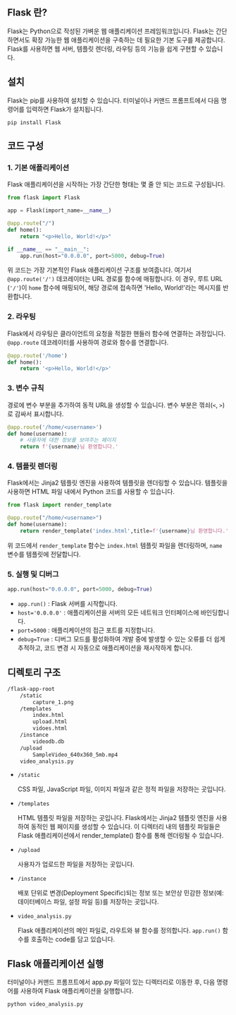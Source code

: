 ## Flask 란?
Flask는 Python으로 작성된 가벼운 웹 애플리케이션 프레임워크입니다. Flask는 간단하면서도 확장 가능한 웹 애플리케이션을 구축하는 데 필요한 기본 도구를 제공합니다. Flask를 사용하면 웹 서버, 템플릿 렌더링, 라우팅 등의 기능을 쉽게 구현할 수 있습니다.

## 설치
Flask는 pip를 사용하여 설치할 수 있습니다. 터미널이나 커맨드 프롬프트에서 다음 명령어를 입력하면 Flask가 설치됩니다.
```
pip install Flask
```

## 코드 구성
### 1. 기본 애플리케이션
Flask 애플리케이션을 시작하는 가장 간단한 형태는 몇 줄 안 되는 코드로 구성됩니다.

```python
from flask import Flask

app = Flask(import_name=__name__)

@app.route("/")
def home():
    return "<p>Hello, World!</p>"

if __name__ == "__main__":
    app.run(host="0.0.0.0", port=5000, debug=True)
```
위 코드는 가장 기본적인 Flask 애플리케이션 구조를 보여줍니다. 여기서 `@app.route('/')` 데코레이터는 URL 경로를 함수에 매핑합니다. 이 경우, 루트 URL (`'/'`)이 `home` 함수에 매핑되어, 해당 경로에 접속하면 'Hello, World!'라는 메시지를 반환합니다.

### 2. 라우팅
Flask에서 라우팅은 클라이언트의 요청을 적절한 핸들러 함수에 연결하는 과정입니다. `@app.route` 데코레이터를 사용하여 경로와 함수를 연결합니다.

```python
@app.route('/home')
def home():
    return '<p>Hello, World!</p>'
```

### 3. 변수 규칙
경로에 변수 부분을 추가하여 동적 URL을 생성할 수 있습니다. 변수 부분은 꺾쇠(`<`, `>`)로 감싸서 표시합니다.

```python
@app.route('/home/<username>')
def home(username):
    # 사용자에 대한 정보를 보여주는 페이지
    return f'{username}님 환영합니다.'
```

### 4. 템플릿 렌더링
Flask에서는 Jinja2 템플릿 엔진을 사용하여 템플릿을 렌더링할 수 있습니다. 템플릿을 사용하면 HTML 파일 내에서 Python 코드를 사용할 수 있습니다.

```python
from flask import render_template

@app.route("/home/<username>")
def home(username):
    return render_template('index.html',title=f'{username}님 환영합니다.')
```
위 코드에서 `render_template` 함수는 `index.html` 템플릿 파일을 렌더링하며, `name` 변수를 템플릿에 전달합니다.

### 5. 실행 및 디버그
```python
app.run(host="0.0.0.0", port=5000, debug=True)
```
- `app.run()` : Flask 서버를 시작합니다. 
- `host='0.0.0.0'` : 애플리케이션을 서버의 모든 네트워크 인터페이스에 바인딩합니다.
- `port=5000` : 애플리케이션의 접근 포트를 지정합니다.
- `debug=True` : 디버그 모드를 활성화하여 개발 중에 발생할 수 있는 오류를 더 쉽게 추적하고, 코드 변경 시 자동으로 애플리케이션을 재시작하게 합니다.

## 디렉토리 구조
```bash
/flask-app-root
    /static
        capture_1.png
    /templates
        index.html
        upload.html
        vidoes.html
    /instance
        videodb.db
    /upload
        SampleVideo_640x360_5mb.mp4
    video_analysis.py

```
- `/static`

    CSS 파일, JavaScript 파일, 이미지 파일과 같은 정적 파일을 저장하는 곳입니다.
- `/templates`

    HTML 템플릿 파일을 저장하는 곳입니다. Flask에서는 Jinja2 템플릿 엔진을 사용하여 동적인 웹 페이지를 생성할 수 있습니다. 이 디렉터리 내의 템플릿 파일들은 Flask 애플리케이션에서 render_template() 함수를 통해 렌더링될 수 있습니다.
- `/upload`

    사용자가 업로드한 파일을 저장하는 곳입니다.
- `/instance`

    배포 단위로 변경(Deployment Specific)되는 정보 또는 보안상 민감한 정보(예: 데이터베이스 파일, 설정 파일 등)를 저장하는 곳입니다.
- `video_analysis.py`

    Flask 애플리케이션의 메인 파일로, 라우트와 뷰 함수를 정의합니다. `app.run()` 함수를 호출하는 code를 담고 있습니다.

## Flask 애플리케이션 실행
터미널이나 커맨드 프롬프트에서 app.py 파일이 있는 디렉터리로 이동한 후, 다음 명령어를 사용하여 Flask 애플리케이션을 실행합니다.

```bash
python video_analysis.py
```